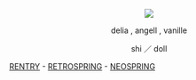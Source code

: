 <p align="center"><img src="https://files.catbox.moe/bd9e2o.png"> </p>

<p align="center"> delia , angell , vanille </p>

<p align="center"> shi ／ doll </p>

<p align="center"> 
  
[RENTRY](https://rentry.co/selzzar) - [RETROSPRING](https://retrospring.net/@catalan) - [NEOSPRING](https://neospring.org/@catalan)
</p> 
